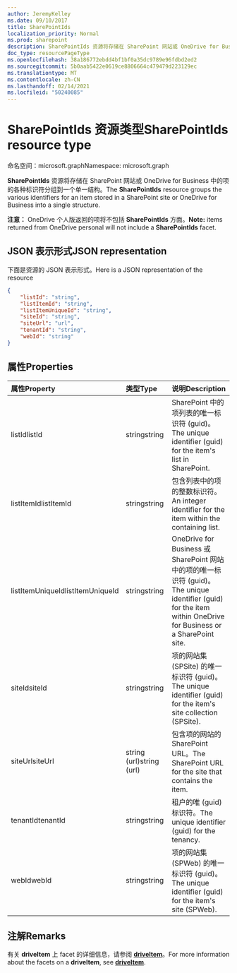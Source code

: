 ```yaml
---
author: JeremyKelley
ms.date: 09/10/2017
title: SharePointIds
localization_priority: Normal
ms.prod: sharepoint
description: SharePointIds 资源将存储在 SharePoint 网站或 OneDrive for Business 中的项的各种标识符分组到一个单一结构。
doc_type: resourcePageType
ms.openlocfilehash: 38a186772ebdd4bf1bf0a35dc9789e96fdbd2ed2
ms.sourcegitcommit: 5b0aab5422e0619ce8806664c479479d223129ec
ms.translationtype: MT
ms.contentlocale: zh-CN
ms.lasthandoff: 02/14/2021
ms.locfileid: "50240085"
---
```

# <a name="sharepointids-resource-type"></a><span data-ttu-id="500d9-103">SharePointIds 资源类型</span><span class="sxs-lookup"><span data-stu-id="500d9-103">SharePointIds resource type</span></span>

<span data-ttu-id="500d9-104">命名空间：microsoft.graph</span><span class="sxs-lookup"><span data-stu-id="500d9-104">Namespace: microsoft.graph</span></span>

<span data-ttu-id="500d9-105">**SharePointIds** 资源将存储在 SharePoint 网站或 OneDrive for Business 中的项的各种标识符分组到一个单一结构。</span><span class="sxs-lookup"><span data-stu-id="500d9-105">The **SharePointIds** resource groups the various identifiers for an item stored in a SharePoint site or OneDrive for Business into a single structure.</span></span>

<span data-ttu-id="500d9-106">**注意：** OneDrive 个人版返回的项将不包括 **SharePointIds** 方面。</span><span class="sxs-lookup"><span data-stu-id="500d9-106">**Note:** items returned from OneDrive personal will not include a **SharePointIds** facet.</span></span>

## <a name="json-representation"></a><span data-ttu-id="500d9-107">JSON 表示形式</span><span class="sxs-lookup"><span data-stu-id="500d9-107">JSON representation</span></span>

<span data-ttu-id="500d9-108">下面是资源的 JSON 表示形式。</span><span class="sxs-lookup"><span data-stu-id="500d9-108">Here is a JSON representation of the resource</span></span>

<!-- {
  "blockType": "resource",
  "optionalProperties": [ "listId", "listItemId", "listItemUniqueId", "siteId", "siteUrl", "webId" ],
  "@odata.type": "microsoft.graph.sharepointIds"
}-->

```json
{
    "listId": "string",
    "listItemId": "string",
    "listItemUniqueId": "string",
    "siteId": "string",
    "siteUrl": "url",
    "tenantId": "string",
    "webId": "string"
}
```

## <a name="properties"></a><span data-ttu-id="500d9-109">属性</span><span class="sxs-lookup"><span data-stu-id="500d9-109">Properties</span></span>

| <span data-ttu-id="500d9-110">属性</span><span class="sxs-lookup"><span data-stu-id="500d9-110">Property</span></span>         | <span data-ttu-id="500d9-111">类型</span><span class="sxs-lookup"><span data-stu-id="500d9-111">Type</span></span>         | <span data-ttu-id="500d9-112">说明</span><span class="sxs-lookup"><span data-stu-id="500d9-112">Description</span></span>
|:-----------------|:-------------|:-------------------------------------------
| <span data-ttu-id="500d9-113">listId</span><span class="sxs-lookup"><span data-stu-id="500d9-113">listId</span></span>           | <span data-ttu-id="500d9-114">string</span><span class="sxs-lookup"><span data-stu-id="500d9-114">string</span></span>       | <span data-ttu-id="500d9-115">SharePoint 中的项列表的唯一标识符 (guid)。</span><span class="sxs-lookup"><span data-stu-id="500d9-115">The unique identifier (guid) for the item's list in SharePoint.</span></span>
| <span data-ttu-id="500d9-116">listItemId</span><span class="sxs-lookup"><span data-stu-id="500d9-116">listItemId</span></span>       | <span data-ttu-id="500d9-117">string</span><span class="sxs-lookup"><span data-stu-id="500d9-117">string</span></span>       | <span data-ttu-id="500d9-118">包含列表中的项的整数标识符。</span><span class="sxs-lookup"><span data-stu-id="500d9-118">An integer identifier for the item within the containing list.</span></span>
| <span data-ttu-id="500d9-119">listItemUniqueId</span><span class="sxs-lookup"><span data-stu-id="500d9-119">listItemUniqueId</span></span> | <span data-ttu-id="500d9-120">string</span><span class="sxs-lookup"><span data-stu-id="500d9-120">string</span></span>       | <span data-ttu-id="500d9-121">OneDrive for Business 或 SharePoint 网站中的项的唯一标识符 (guid)。</span><span class="sxs-lookup"><span data-stu-id="500d9-121">The unique identifier (guid) for the item within OneDrive for Business or a SharePoint site.</span></span>
| <span data-ttu-id="500d9-122">siteId</span><span class="sxs-lookup"><span data-stu-id="500d9-122">siteId</span></span>           | <span data-ttu-id="500d9-123">string</span><span class="sxs-lookup"><span data-stu-id="500d9-123">string</span></span>       | <span data-ttu-id="500d9-124">项的网站集 (SPSite) 的唯一标识符 (guid)。</span><span class="sxs-lookup"><span data-stu-id="500d9-124">The unique identifier (guid) for the item's site collection (SPSite).</span></span>
| <span data-ttu-id="500d9-125">siteUrl</span><span class="sxs-lookup"><span data-stu-id="500d9-125">siteUrl</span></span>          | <span data-ttu-id="500d9-126">string (url)</span><span class="sxs-lookup"><span data-stu-id="500d9-126">string (url)</span></span> | <span data-ttu-id="500d9-127">包含项的网站的 SharePoint URL。</span><span class="sxs-lookup"><span data-stu-id="500d9-127">The SharePoint URL for the site that contains the item.</span></span>
| <span data-ttu-id="500d9-128">tenantId</span><span class="sxs-lookup"><span data-stu-id="500d9-128">tenantId</span></span>         | <span data-ttu-id="500d9-129">string</span><span class="sxs-lookup"><span data-stu-id="500d9-129">string</span></span>       | <span data-ttu-id="500d9-130">租户的唯 (guid) 标识符。</span><span class="sxs-lookup"><span data-stu-id="500d9-130">The unique identifier (guid) for the tenancy.</span></span>
| <span data-ttu-id="500d9-131">webId</span><span class="sxs-lookup"><span data-stu-id="500d9-131">webId</span></span>            | <span data-ttu-id="500d9-132">string</span><span class="sxs-lookup"><span data-stu-id="500d9-132">string</span></span>       | <span data-ttu-id="500d9-133">项的网站集 (SPWeb) 的唯一标识符 (guid)。</span><span class="sxs-lookup"><span data-stu-id="500d9-133">The unique identifier (guid) for the item's site (SPWeb).</span></span>

## <a name="remarks"></a><span data-ttu-id="500d9-134">注解</span><span class="sxs-lookup"><span data-stu-id="500d9-134">Remarks</span></span>

<span data-ttu-id="500d9-135">有关 **driveItem** 上 facet 的详细信息，请参阅 [**driveItem**](driveitem.md)。</span><span class="sxs-lookup"><span data-stu-id="500d9-135">For more information about the facets on a **driveItem**, see [**driveItem**](driveitem.md).</span></span>



<!-- uuid: 8fcb5dbc-d5aa-4681-8e31-b001d5168d79
2015-10-25 14:57:30 UTC -->
<!-- {
  "type": "#page.annotation",
  "description": "The SharepointIds facet provides Sharepoint ids associated with an item.",
  "keywords": "item, unique, id, csom, facet",
  "section": "documentation",
  "tocPath": "Facets/SharepointIds"
} -->

